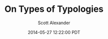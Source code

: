 ---
layout: podcast
title: "On Types of Typologies"
author: Scott Alexander
description: https://slatestarcodex.com/2014/05/27/on-types-of-typologies/
date: 2014-05-27 12:22:00 PDT
length: 1661098
duration: 415
guid: on-types-of-typologies
---